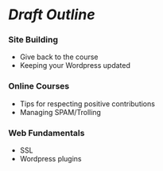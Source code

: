 # *Draft Outline*

### Site Building

* Give back to the course
* Keeping your Wordpress updated

### Online Courses

* Tips for respecting positive contributions 
* Managing SPAM/Trolling

### Web Fundamentals

* SSL
* Wordpress plugins
